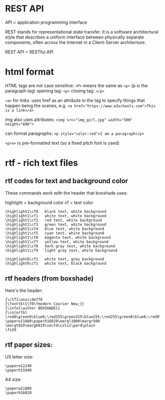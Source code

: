 # REST API

API = application programming interface 

REST stands for representational state transfer. It is a software architectural style that describes a uniform interface between physically separate components, often across the Internet in a Client-Server architecture. 

REST API = RESTful API

# html format

HTML tags are not case sensitive: `<P>` means the same as `<p>` (p is the paragraph tag)
opening tag: `<p>`
closing tag: `</p>`

`<a>` for links.  uses href as an attribute in the tag to specify things that happen being the scenes, e.g. 
`<a href="https://www.w3schools.com">This is a link</a>`

img also uses attributes:
`<img src="img_girl.jpg" width="500" height="600">`

can format paragraphs: 
`<p style="color:red">I am a paragraph</p>`

`<pre>` is pre-formatted text (so a fixed pitch font is used)

# rtf - rich text files

## rtf codes for text and background color

These commands work with the header that boxshade uses:

highlight = background color
cf = text color
```
\highlight1\cf0   black text, white background
\highlight1\cf1   white text, white background
\highlight1\cf2   red text, white background
\highlight1\cf3   green text, white background
\highlight1\cf4   blue text, white background
\highlight1\cf5   cyan text, white background
\highlight1\cf6   magenta text, white background
\highlight1\cf7   yellow text, white background
\highlight1\cf8   dark gray text, white background
\highlight1\cf9   light gray text, white background

\highlight8\cf1   white text, grey background
\highlight0\cf1   white text, black background 
```

## rtf headers (from boxshade)
Here's the header:
```
{\rtf1\ansi\deff0
{\fonttbl{\f0\fmodern Courier New;}}
{\info{\author BOXSHADE}}
{\colortbl
\red0\green0\blue0;\red255\green255\blue255;\red255\green0\blue0;\red0\green255\blue0;\red0\green0\blue255;\red0\green255\blue255;\red255\green0\blue255;\red255\green255\blue0;\red128\green128\blue128;\red192\green192\blue192;}
\paperw11880\paperh16820\margl1000\margr500
\margt910\margb910\sectd\cols1\pard\plain
\fs20
```
## rtf paper sizes:

US letter size:
```
\paperw12240
\paperh15840
```
A4 size:
```
\paperw11880
\paperh16820
```

